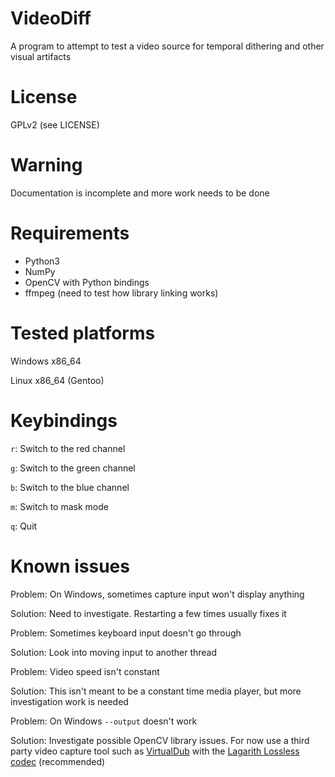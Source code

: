 VideoDiff
=========

A program to attempt to test a video source for temporal dithering and other visual artifacts

# License

GPLv2 (see LICENSE)

# Warning

Documentation is incomplete and more work needs to be done

# Requirements

- Python3
- NumPy
- OpenCV with Python bindings
- ffmpeg (need to test how library linking works)

# Tested platforms
Windows x86_64

Linux x86_64 (Gentoo)

# Keybindings

`r`: Switch to the red channel

`g`: Switch to the green channel

`b`: Switch to the blue channel

`m`: Switch to mask mode

`q`: Quit

# Known issues
Problem: On Windows, sometimes capture input won't display anything

Solution: Need to investigate. Restarting a few times usually fixes it


Problem: Sometimes keyboard input doesn't go through

Solution: Look into moving input to another thread


Problem: Video speed isn't constant

Solution: This isn't meant to be a constant time media player, but more investigation work is needed


Problem: On Windows `--output` doesn't work

Solution: Investigate possible OpenCV library issues. For now use a third party video capture tool such as [VirtualDub](https://www.videohelp.com/software/Virtualdub) with the [Lagarith Lossless codec](https://lags.leetcode.net/codec.html) (recommended)

